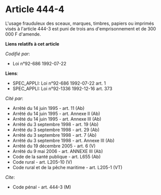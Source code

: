 # Article 444-4

L'usage frauduleux des sceaux, marques, timbres, papiers ou imprimés visés à l'article 444-3 est puni de trois ans
d'emprisonnement et de 300 000 F d'amende.

**Liens relatifs à cet article**

_Codifié par_:

  - Loi n°92-686 1992-07-22

**Liens**:

  - SPEC_APPLI: Loi n°92-686 1992-07-22 art. 1
  - SPEC_APPLI: Loi n°92-1336 1992-12-16 art. 373

_Cité par_:

  - Arrêté du 14 juin 1995 - art. 11 (Ab)
  - Arrêté du 14 juin 1995 - art. Annexe II (Ab)
  - Arrêté du 14 juin 1995 - art. Annexe III (Ab)
  - Arrêté du 3 septembre 1998 - art. 19 (Ab)
  - Arrêté du 3 septembre 1998 - art. 29 (Ab)
  - Arrêté du 3 septembre 1998 - art. 7 (Ab)
  - Arrêté du 3 septembre 1998 - art. Annexe III (Ab)
  - Arrêté du 19 décembre 2005 - art. 6 (V)
  - Arrêté du 9 mai 2006 - art. ANNEXE III (Ab)
  - Code de la santé publique - art. L655 (Ab)
  - Code rural - art. L205-10 (V)
  - Code rural et de la pêche maritime - art. L205-1 (VT)

_Cite_:

  - Code pénal - art. 444-3 (M)
